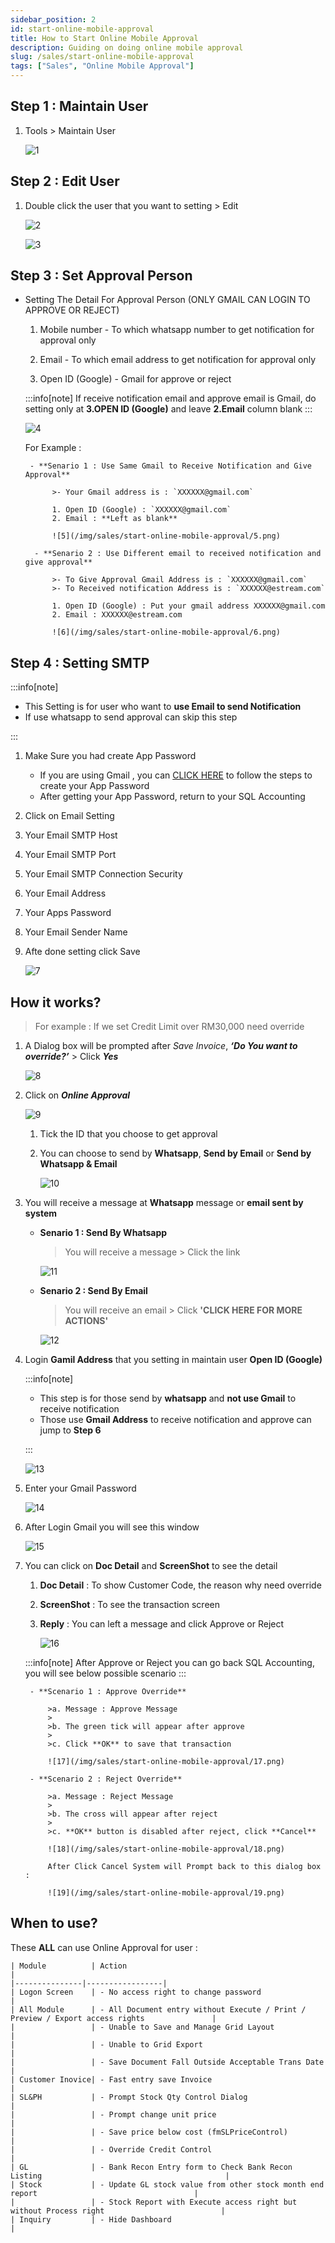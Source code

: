 ```yaml
---
sidebar_position: 2
id: start-online-mobile-approval
title: How to Start Online Mobile Approval
description: Guiding on doing online mobile approval
slug: /sales/start-online-mobile-approval
tags: ["Sales", "Online Mobile Approval"]
---
```


## Step 1 : Maintain User

1. Tools > Maintain User

    ![1](/img/sales/start-online-mobile-approval/1.png)

## Step 2 : Edit User

1. Double click the user that you want to setting > Edit

    ![2](/img/sales/start-online-mobile-approval/2.png)

    ![3](/img/sales/start-online-mobile-approval/3.png)

## Step 3 : Set Approval Person

- Setting The Detail For Approval Person (ONLY GMAIL CAN LOGIN TO APPROVE OR REJECT)

  1. Mobile number - To which whatsapp number to get notification for approval only

  2. Email - To which email address to get notification for approval only

  3. Open ID (Google) - Gmail for approve or reject

    :::info[note]
    If receive notification email and approve email is Gmail, do setting only at **3.OPEN ID (Google)** and leave **2.Email** column blank
    :::

    ![4](/img/sales/start-online-mobile-approval/4.png)

    For Example :

       - **Senario 1 : Use Same Gmail to Receive Notification and Give Approval**

            >- Your Gmail address is : `XXXXXX@gmail.com`

            1. Open ID (Google) : `XXXXXX@gmail.com`
            2. Email : **Left as blank**

            ![5](/img/sales/start-online-mobile-approval/5.png)

        - **Senario 2 : Use Different email to received notification and give approval**

            >- To Give Approval Gmail Address is : `XXXXXX@gmail.com`
            >- To Received notification Address is : `XXXXXX@estream.com`

            1. Open ID (Google) : Put your gmail address XXXXXX@gmail.com
            2. Email : XXXXXX@estream.com

            ![6](/img/sales/start-online-mobile-approval/6.png)

## Step 4 : Setting SMTP

:::info[note]

- This Setting is for user who want to **use Email to send Notification**
- If use whatsapp to send approval can skip this step

:::

1. Make Sure you had create App Password
   - If you are using Gmail , you can [CLICK HERE](https://support.google.com/accounts/answer/185833?hl=en) to follow the steps to create your App Password
   - After getting your App Password, return to your SQL Accounting

2. Click on Email Setting
3. Your Email SMTP Host
4. Your Email SMTP Port
5. Your Email SMTP Connection Security
6. Your Email Address
7. Your Apps Password
8. Your Email Sender Name
9. Afte done setting click Save

    ![7](/img/sales/start-online-mobile-approval/7.png)

## How it works?

>For example : If we set Credit Limit over RM30,000 need override

1. A Dialog box will be prompted after *Save Invoice*, ***‘Do You want to override?’*** > Click ***Yes***

    ![8](/img/sales/start-online-mobile-approval/8.png)

2. Click on ***Online Approval***

    ![9](/img/sales/start-online-mobile-approval/9.png)

   1. Tick the ID that you choose to get approval

   2. You can choose to send by **Whatsapp**, **Send by Email** or **Send by Whatsapp & Email**

       ![10](/img/sales/start-online-mobile-approval/10.png)

3. You will receive a message at **Whatsapp** message or **email sent by system**

   - **Senario 1 : Send By Whatsapp**

       >You will receive a message > Click the link

        ![11](/img/sales/start-online-mobile-approval/11.png)

   - **Senario 2 : Send By Email**

        >You will receive an email > Click **'CLICK HERE FOR MORE ACTIONS'**

        ![12](/img/sales/start-online-mobile-approval/12.png)

4. Login **Gamil Address** that you setting in maintain user **Open ID (Google)**

    :::info[note]

    - This step is for those send by **whatsapp** and **not use Gmail** to receive notification
    - Those use **Gmail Address** to receive notification and approve can jump to **Step 6**

    :::

    ![13](/img/sales/start-online-mobile-approval/13.png)

5. Enter your Gmail Password

    ![14](/img/sales/start-online-mobile-approval/14.png)

6. After Login Gmail you will see this window

    ![15](/img/sales/start-online-mobile-approval/15.png)

7. You can click on **Doc Detail** and **ScreenShot** to see the detail

   1. **Doc Detail** : To show Customer Code, the reason why need override

   2. **ScreenShot** : To see the transaction screen

   3. **Reply** : You can left a message and click Approve or Reject

        ![16](/img/sales/start-online-mobile-approval/16.png)

    :::info[note]
    After Approve or Reject you can go back SQL Accounting, you will see below possible scenario
    :::

        - **Scenario 1 : Approve Override**

            >a. Message : Approve Message
            >
            >b. The green tick will appear after approve
            >
            >c. Click **OK** to save that transaction

            ![17](/img/sales/start-online-mobile-approval/17.png)

        - **Scenario 2 : Reject Override**

            >a. Message : Reject Message
            >
            >b. The cross will appear after reject
            >
            >c. **OK** button is disabled after reject, click **Cancel**

            ![18](/img/sales/start-online-mobile-approval/18.png)

            After Click Cancel System will Prompt back to this dialog box :

            ![19](/img/sales/start-online-mobile-approval/19.png)

## When to use?

These **ALL** can use Online Approval for user :

    | Module          | Action                                                                                     |
    |---------------|-----------------|
    | Logon Screen    | - No access right to change password                                                      |
    | All Module      | - All Document entry without Execute / Print / Preview / Export access rights               |
    |                 | - Unable to Save and Manage Grid Layout                                                    |
    |                 | - Unable to Grid Export                                                                    |
    |                 | - Save Document Fall Outside Acceptable Trans Date                                         |
    | Customer Inovice| - Fast entry save Invoice                                                                  |
    | SL&PH           | - Prompt Stock Qty Control Dialog                                                          |
    |                 | - Prompt change unit price                                                                 |
    |                 | - Save price below cost (fmSLPriceControl)                                                  |
    |                 | - Override Credit Control                                                                  |
    | GL              | - Bank Recon Entry form to Check Bank Recon Listing                                         |
    | Stock           | - Update GL stock value from other stock month end report                                   |
    |                 | - Stock Report with Execute access right but without Process right                          |
    | Inquiry         | - Hide Dashboard                                                                           |
